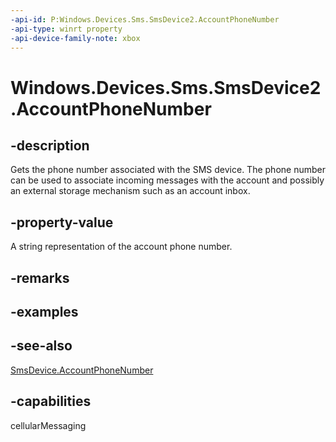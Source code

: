 ```yaml
---
-api-id: P:Windows.Devices.Sms.SmsDevice2.AccountPhoneNumber
-api-type: winrt property
-api-device-family-note: xbox
---
```


<!-- Property syntax
public string AccountPhoneNumber { get; }
-->

# Windows.Devices.Sms.SmsDevice2.AccountPhoneNumber

## -description
Gets the phone number associated with the SMS device. The phone number can be used to associate incoming messages with the account and possibly an external storage mechanism such as an account inbox.

## -property-value
A string representation of the account phone number.

## -remarks

## -examples

## -see-also
[SmsDevice.AccountPhoneNumber](smsdevice_accountphonenumber.md)

## -capabilities
cellularMessaging
